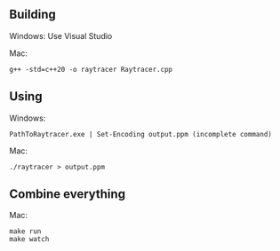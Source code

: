 ## Building

Windows: Use Visual Studio

Mac:

```
g++ -std=c++20 -o raytracer Raytracer.cpp
```

## Using

Windows:

```
PathToRaytracer.exe | Set-Encoding output.ppm (incomplete command)
```

Mac:

```
./raytracer > output.ppm
```

## Combine everything

Mac:

```
make run
make watch
```
